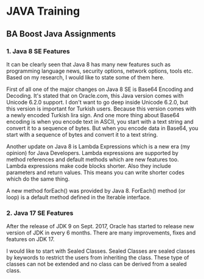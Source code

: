 # JAVA Training
## BA Boost Java Assignments
### 1. Java 8 SE Features
It can be clearly seen that Java 8 has many new features such as programming language news, security options, network options, tools etc.
Based on my research, I would like to state some of them here. 

First of all one of the major changes on Java 8 SE is Base64 Encoding and Decoding. It's stated that on Oracle.com, this Java version comes with Unicode 6.2.0 support. 
I don't want to go deep inside Unicode 6.2.0, but this version is important for Turkish users. Because this version comes with a newly encoded Turkish lira sign.
And one more thing about Base64 encoding is when you encode text in ASCII, you start with a text string and convert it to a sequence of bytes. 
But when you encode data in Base64, you start with a sequence of bytes and convert it to a text string.

Another update on Java 8 is Lambda Expressions which is a new era (my opinion) for Java Developers. 
Lambda expressions are supported by method references and default methods which are new features too. 
Lambda expressions make code blocks shorter. Also they include parameters and return values. This means you can write shorter codes which do the same thing. 

A new method forEach() was provided by Java 8. ForEach() method (or loop) is a default method defined in the Iterable interface. 

### 2. Java 17 SE Features
After the release of JDK 9 on Sept. 2017, Oracle has started to release new version of JDK in every 6 months.
There are many improvements, fixes and features on JDK 17.

I would like to start with Sealed Classes. Sealed Classes are sealed classes by keywords to restrict the users from inheriting the class. 
These type of classes can not be extended and no class can be derived from a sealed class.
